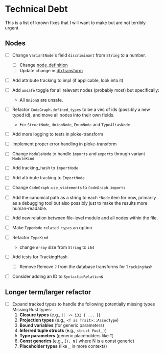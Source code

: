 # Technical Debt

This is a list of known fixes that I will want to make but are not terribly urgent.

## Nodes
 * [ ] Change `VariantNode`'s field `discriminant` from `String` to a number.
    *  [ ] Change [node_definition](/crates/ingest/syn_parser/src/parser/nodes/enums.rs)
    *  [ ] Update change in [db transform](crates/ploke-transform/src/transform/variants.rs)
 * [ ] Add attribute tracking to impl (if applicable, look into it)
 * [ ] Add `unsafe` toggle for all relevant nodes (probably most) but specifically:
    * All `Union`s are unsafe.
 * [ ] Refactor `CodeGraph.defined_types` to be a vec of ids (possibly a new typed id), and move all nodes into their own fields. 
    * For `StructNode`, `UnionNode`, `EnumNode` and `TypeAliasNode`
 * [ ] Add more logging to tests in ploke-transform
 * [ ] Implement proper error handling in ploke-transform
 * [ ] Change `ModuleNode` to handle `imports` and `exports` through variant `ModuleKind`
 * [ ] Add tracking_hash to `ImportNode`
 * [ ] Add attribute tracking to `ImportNode`
 * [ ] Change `CodeGraph.use_statements` to `CodeGraph.imports`
 * [ ] Add the canonical path as a string to each `*Node` item for now, primarily as a debugging tool but also possibly just to make the results more human-readable.
 * [ ] Add new relation between file-level module and all nodes within the file.
 * [ ] Make `TypeNode` `related_types` an option
 * [ ] Refactor `TypeKind`
    * change `Array` size from `String` to `i64`
 * [ ] Add tests for TrackingHash
    * [ ] Remove Remove `?` from the database transforms for `TrackingHash`
 * [ ] Consider adding an ID to `SyntacticRelation`s


## Longer term/larger refactor
* [ ] Expand tracked types to handle the following potentially missing types
  Missing Rust types:
  1. **Closure types** (e.g., `|| -> i32 { ... }`)
  2. **Projection types** (e.g., `<T as Trait>::AssocType`)
  3. **Bound variables** (for generic parameters)
  4. **Inferred tuple structs** (e.g., `struct Foo(_)`)
  5. **Type parameters** (generic placeholders like `T`)
  6. **Const generics** (e.g., `[T; N]` where N is a const generic)
  7. **Placeholder types** (like `_` in more contexts)

